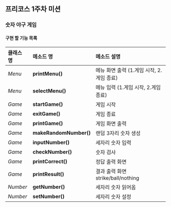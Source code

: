## 프리코스 1주차 미션
### 숫자 야구 게임
#### 구현 할 기능 목록
  |클래스 명|메소드 명|메소드 설명|
  |:-------|:-------|:-------|
  |*Menu*|**printMenu()**|메뉴 화면 출력 (1.게임 시작, 2.게임 종료)|
  |*Menu*|**selectMenu()**|메뉴 입력 (1.게임 시작, 2.게임 종료)|
  |*Game*|**startGame()**|게임 시작|
  |*Game*|**exitGame()**|게임 종료|
  |*Game*|**printGame()**|게임 화면 출력|
  |*Game*|**makeRandomNumber()**|랜덤 3자리 숫자 생성|
  |*Game*|**inputNumber()**|세자리 숫자 입력|
  |*Game*|**checkNumber()**|숫자 검사|
  |*Game*|**printCorrect()**|정답 출력 화면|
  |*Game*|**printResult()**|결과 출력 화면 strike/ball/nothing|
  |*Number*|**getNumber()**|세자리 숫자 읽어옴|
  |*Number*|**setNumber()**|세자리 숫자 설정|
